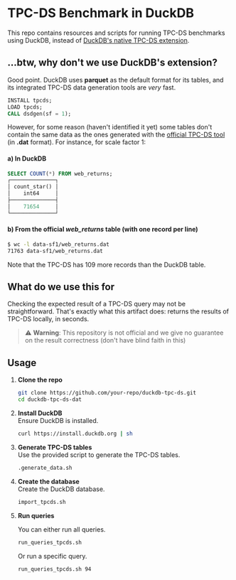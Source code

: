 # TPC-DS Benchmark in DuckDB

This repo contains resources and scripts for running TPC-DS benchmarks using DuckDB, instead of [DuckDB's native TPC-DS extension](https://duckdb.org/docs/stable/core_extensions/tpcds.html).

## ...btw, why don't we use DuckDB's extension?

Good point. DuckDB uses **parquet** as the default format for its tables, and its integrated TPC-DS data
generation tools are *very* fast.

```sql
INSTALL tpcds;
LOAD tpcds;
CALL dsdgen(sf = 1);
```

However, for some reason (haven't identified it yet) some tables don't contain the same data as the ones generated with the [official TPC-DS tool](https://www.tpc.org/tpc_documents_current_versions/current_specifications5.asp) (in **.dat** format). For instance, for scale factor 1:

#### a) In DuckDB

```sql
SELECT COUNT(*) FROM web_returns;
┌──────────────┐
│ count_star() │
│    int64     │
├──────────────┤
│    71654     │
└──────────────┘
```

#### b) From the official *web_returns* table (with one record per line)

```bash
$ wc -l data-sf1/web_returns.dat 
71763 data-sf1/web_returns.dat
```

Note that the TPC-DS has 109 more records than the DuckDB table.


## What do we use this for
Checking the expected result of a TPC-DS query may not be straightforward. That's exactly what this artifact does: returns the results of TPC-DS locally, in seconds.

> ⚠️ **Warning**: This repository is not official and we give no guarantee on the result correctness (don't have blind faith in this)


## Usage

1. **Clone the repo**  
    ```bash
    git clone https://github.com/your-repo/duckdb-tpc-ds.git
    cd duckdb-tpc-ds-dat
    ```

2. **Install DuckDB**  
    Ensure DuckDB is installed.
    ```bash
    curl https://install.duckdb.org | sh
    ```

3. **Generate TPC-DS tables**  
    Use the provided script to generate the TPC-DS tables.
    ```bash
    .generate_data.sh
    ```

4. **Create the database**  
    Create the DuckDB database.
    ```bash
    import_tpcds.sh
    ```

5. **Run queries**

    You can either run all queries.
    ```bash
    run_queries_tpcds.sh
    ```
    Or run a specific query.
    ```bash
    run_queries_tpcds.sh 94
    ```